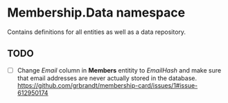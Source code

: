 # Membership.Data namespace
Contains definitions for all entities as well as a data repository.

## TODO
- [ ] Change *Email* column in **Members** entitity to *EmailHash* and make sure that email addresses are never actually stored in the database. https://github.com/grbrandt/membership-card/issues/1#issue-612950174


